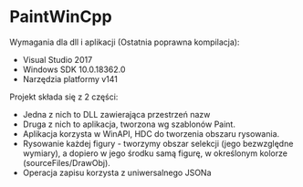# PaintWinCpp

Wymagania dla dll i aplikacji (Ostatnia poprawna kompilacja):  
 * Visual Studio 2017  
 * Windows SDK 10.0.18362.0  
 * Narzędzia platformy v141  

Projekt składa się z 2 części:  
 * Jedna z nich to DLL zawierająca przestrzeń nazw  
 * Druga z nich to aplikacja, tworzona wg szablonów Paint.  
 * Aplikacja korzysta w WinAPI, HDC do tworzenia obszaru rysowania.  
 * Rysowanie każdej figury - tworzymy obszar selekcji (jego bezwzględne wymiary), a dopiero w jego środku samą figurę, w określonym kolorze (sourceFiles/DrawObj).  
 * Operacja zapisu korzysta z uniwersalnego JSONa  
